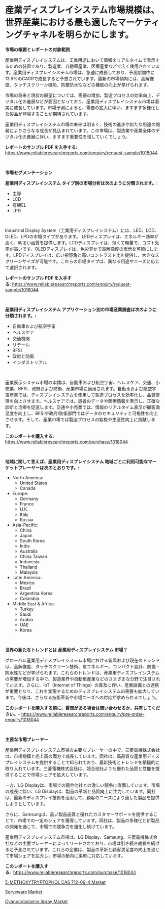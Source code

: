 <p><h1>産業ディスプレイシステム市場規模は、世界産業における最も適したマーケティングチャネルを明らかにします。</h1></p><p><strong>市場の概要とレポートの対象範囲</strong></p>
<p><p>産業用ディスプレイシステムは、工業用途において情報をリアルタイムで表示するための装置であり、製造業、自動車産業、医療産業などで広く使用されています。産業用ディスプレイシステム市場は、急速に成長しており、予測期間中に13.9%のCAGRで成長すると予想されています。最新の市場傾向には、高解像度、タッチスクリーン機能、防塵防水性などの機能の向上が挙げられます。</p><p>市場の将来と現状の展望については、需要の増加、製造プロセスの効率向上、デジタル化の進展などが要因となっており、産業用ディスプレイシステム市場は着実に成長しています。市場予測によると、需要の拡大に伴い、ますます多様化した製品が登場することが期待されています。</p><p>産業用ディスプレイシステム市場の未来は明るく、技術の進歩や新たな用途の開発によりさらなる成長が見込まれています。この市場は、製造業や産業全体のデジタル化の進展に伴い、ますます重要性を増していくでしょう。</p></p>
<p><strong>レポートのサンプル PDF を入手する:</strong> <a href="https://www.reliableresearchreports.com/enquiry/request-sample/1018044">https://www.reliableresearchreports.com/enquiry/request-sample/1018044</a></p>
<p>&nbsp;</p>
<p><strong>市場セグメンテーション</strong></p>
<p><strong>産業用ディスプレイシステム タイプ別の市場分析は次のように分類されます。:</strong></p>
<p><ul><li>主導</li><li>LCD</li><li>有機EL</li><li>LPD</li></ul></p>
<p>&nbsp;</p>
<p><p>Industrial Display System（工業用ディスプレイシステム）には、LED、LCD、OLED、LPDの市場タイプがあります。 LEDディスプレイは、エネルギー効率が高く、明るい画質を提供します。LCDディスプレイは、薄くて軽量で、コスト効率が高いです。OLEDディスプレイは、色彩豊かで高解像度の表示を可能にします。LPDディスプレイは、広い視野角と高いコントラスト比を提供し、大きなスクリーンサイズが可能です。これらの市場タイプは、異なる用途やニーズに応じて選択されます。</p></p>
<p><strong>レポートのサンプル PDF を入手する:</strong>&nbsp;<a href="https://www.reliableresearchreports.com/enquiry/request-sample/1018044">https://www.reliableresearchreports.com/enquiry/request-sample/1018044</a></p>
<p>&nbsp;</p>
<p><strong> 産業用ディスプレイシステム アプリケーション別の市場産業調査は次のように分類されます。:</strong></p>
<p><ul><li>自動車および航空宇宙</li><li>ヘルスケア</li><li>交通機関</li><li>リテール</li><li>BFSI</li><li>政府と防衛</li><li>インダストリアル</li></ul></p>
<p>&nbsp;</p>
<p><p>産業表示システム市場の申請は、自動車および航空宇宙、ヘルスケア、交通、小売業、BFSI、政府および防衛、産業市場に適用されます。自動車および航空宇宙産業では、ディスプレイシステムを使用して製造プロセスを効率化し、品質管理を向上させます。ヘルスケアでは、患者のデータや医療情報を表示し、正確な診断と治療を促進します。交通や小売業では、情報のリアルタイム表示が顧客満足度を向上し、BFSIや政府/防衛部門ではデータのセキュリティと可視性を向上させます。そして、産業市場では製造プロセスの監視や生産性向上に貢献します。</p></p>
<p><strong>このレポートを購入する:</strong>&nbsp; <a href="https://www.reliableresearchreports.com/purchase/1018044">https://www.reliableresearchreports.com/purchase/1018044</a></p>
<p>&nbsp;</p>
<p><strong>地域に関して言えば、産業用ディスプレイシステム 地域ごとに利用可能なマーケットプレーヤーは次のとおりです。:</strong></p>
<p><ul>
    <li>
        North America:
        <ul>
            <li>United States</li>
            <li>Canada</li>
        </ul>
    </li>
    <li>
        Europe:
        <ul>
            <li>Germany</li>
            <li>France</li>
            <li>U.K.</li>
            <li>Italy</li>
            <li>Russia</li>
        </ul>
    </li>
    <li>
        Asia-Pacific:
        <ul>
            <li>China</li>
            <li>Japan</li>
            <li>South Korea</li>
            <li>India</li>
            <li>Australia</li>
            <li>China Taiwan</li>
            <li>Indonesia</li>
            <li>Thailand</li>
            <li>Malaysia</li>
        </ul>
    </li>
    <li>
        Latin America:
        <ul>
            <li>Mexico</li>
            <li>Brazil</li>
            <li>Argentina Korea</li>
            <li>Colombia</li>
        </ul>
    </li>
    <li>
        Middle East & Africa:
        <ul>
            <li>Turkey</li>
            <li>Saudi</li>
            <li>Arabia</li>
            <li>UAE</li>
            <li>Korea</li>
        </ul>
    </li>
    </ul></p>
<p>&nbsp;</p>
<p><strong>世界の新たなトレンドとは 産業用ディスプレイシステム 市場？</strong></p>
<p><p>グローバル産業用ディスプレイシステム市場における新興および現在のトレンドは、高解像度、タッチスクリーン技術、省エネルギー、コンパクト設計、防塵・防水性などが挙げられます。これらのトレンドは、産業用ディスプレイシステムの需要が増加する中で、製造業界や自動車産業などのさまざまな分野で注目されています。さらに、IoT（Internet of Things）の普及に伴い、産業設備との連携が重要となり、これを実現するためのディスプレイシステムの需要も拡大しています。今後は、さらなる技術革新や市場ニーズへの対応が求められるでしょう。</p></p>
<p><strong>このレポートを購入する前に、質問がある場合は問い合わせるか、共有してください。</strong>- <a href="https://www.reliableresearchreports.com/enquiry/pre-order-enquiry/1018044">https://www.reliableresearchreports.com/enquiry/pre-order-enquiry/1018044</a></p>
<p>&nbsp;</p>
<p><strong>主要な市場プレーヤー</strong></p>
<p><p>産業用ディスプレイシステム市場の主要なプレーヤーの中で、三菱電機株式会社は、市場規模と売上高の両方で成長しています。同社は、高品質な産業用ディスプレイシステムを提供することで知られており、最新技術とトレンドを積極的に取り入れています。三菱電機株式会社は、競合他社よりも優れた品質と性能を提供することで市場シェアを拡大しています。</p><p>一方、LG Displayは、市場での競合他社との激しい競争に直面しています。市場の成長に伴い、LG Displayは、製品の革新と品質向上に注力しています。同社は、最新のディスプレイ技術を活用して、顧客のニーズにより適した製品を提供しようとしています。</p><p>さらに、Samsungは、高い製品品質と優れたカスタマーサポートを提供することで、市場での一定のシェアを獲得しています。同社は、製品の多様化と新製品の開発を通じて、市場での競争力を強化し続けています。</p><p>産業用ディスプレイシステム市場は、LG Display、Samsung、三菱電機株式会社などの主要プレーヤーによってリードされており、市場は引き続き成長を続けると予測されています。これらの企業は、製品の革新と顧客満足度の向上を通じて市場シェアを拡大し、市場の動向に柔軟に対応しています。</p></p>
<p><strong>このレポートを購入する:</strong>&nbsp;&nbsp;<a href="https://www.reliableresearchreports.com/purchase/1018044">https://www.reliableresearchreports.com/purchase/1018044</a></p>
<p><p><a href="https://view.publitas.com/reportprime-1/5-methoxytryptophol-cas-712-09-4-market-provides-a-comprehensive-analysis-including-a-macro-overview-of-the-market-as-well-as-micro-details-such-as-market-size-and-competitive-landscape/">5-METHOXYTRYPTOPHOL CAS 712-09-4 Market</a></p><p><a href="https://view.publitas.com/reportprime-1/serveware-market-size-global-industry-overview-market-segmentation-and-forecast-2023-to-2030/">Serveware Market</a></p><p><a href="https://view.publitas.com/reportprime-1/cyanocobalamin-spray-market-size-furnishes-valuable-information-encompassing-market-share-market-trends-and-projections-spanning-from-2023-to-2030/">Cyanocobalamin Spray Market</a></p></p>
